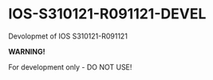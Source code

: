 # IOS-S310121-R091121-DEVEL
Devolopmet of IOS S310121-R091121

 **WARNING!**
 
 For development only - DO NOT USE!
 
